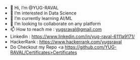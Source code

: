 - 👋 Hi, I’m @YUG-RAVAL
- 👀 I’m interested in Data Science
- 🌱 I’m currently learning AI/ML
- 💞️ I’m looking to collaborate on any platform
- 📫 How to reach me : yugsraval@gmail.com
- Linkedin : https://www.linkedin.com/in/yug-raval-6111a9171/
- HackerRank : https://www.hackerrank.com/yugsraval
- Do Checkout my Repo <a https://github.com/YUG-RAVAL/Certificates>Certificates</a>

<!---
YUG-RAVAL/YUG-RAVAL is a ✨ special ✨ repository because its `README.md` (this file) appears on your GitHub profile.
You can click the Preview link to take a look at your changes.
--->
